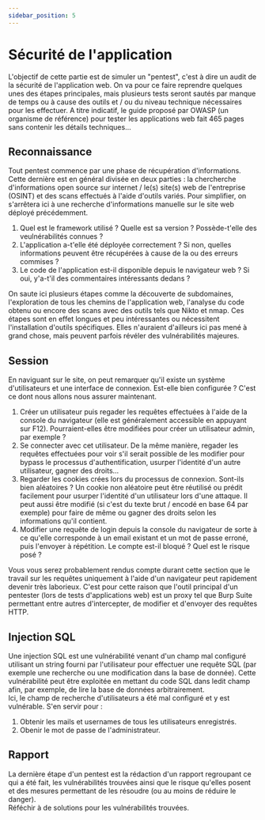 ```yaml
---
sidebar_position: 5
---
```


# Sécurité de l'application
L'objectif de cette partie est de simuler un "pentest", c'est à dire un audit de la sécurité de l'application web. On va pour ce faire reprendre quelques unes des étapes principales, mais plusieurs tests seront sautés par manque de temps ou à cause des outils et / ou du niveau technique nécessaires pour les effectuer. A titre indicatif, le guide proposé par OWASP (un organisme de référence) pour tester les applications web fait 465 pages sans contenir les détails techniques...  

## Reconnaissance  
Tout pentest commence par une phase de récupération d'informations. Cette dernière est en général divisée en deux parties : la chercherche d'informations open source sur internet / le(s) site(s) web de l'entreprise (OSINT) et des scans effectués à l'aide d'outils variés. Pour simplifier, on s'arrêtera ici à une recherche d'informations manuelle sur le site web déployé précédemment.  
1. Quel est le framework utilisé ? Quelle est sa version ? Possède-t'elle des veulnérabilités connues ?  
2. L'application a-t'elle été déployée correctement ? Si non, quelles informations peuvent être récupérées à cause de la ou des erreurs commises ?  
3. Le code de l'application est-il disponible depuis le navigateur web ? Si oui, y'a-t'il des commentaires intéressants dedans ?  

On saute ici plusieurs étapes comme la découverte de subdomaines, l'exploration de tous les chemins de l'application web, l'analyse du code obtenu ou encore des scans avec des outils tels que Nikto et nmap. Ces étapes sont en effet longues et peu intéressantes ou nécessitent l'installation d'outils spécifiques. Elles n'auraient d'ailleurs ici pas mené à grand chose, mais peuvent parfois révéler des vulnérabilités majeures.

## Session
En naviguant sur le site, on peut remarquer qu'il existe un système d'utilisateurs et une interface de connexion. Est-elle bien configurée ? C'est ce dont nous allons nous assurer maintenant.  
1. Créer un utilisateur puis regader les requêtes effectuées à l'aide de la console du navigateur (elle est généralement accessible en appuyant sur F12). Pourraient-elles être modifiées pour créer un utilisateur admin, par exemple ?  
2. Se connecter avec cet utilisateur. De la même manière, regader les requêtes effectuées pour voir s'il serait possible de les modifier pour bypass le processus d'authentification, usurper l'identité d'un autre utilisateur, gagner des droits...
3. Regarder les cookies crées lors du processus de connexion. Sont-ils bien aléatoires ? Un cookie non aléatoire peut être réutilisé ou prédit facilement pour usurper l'identité d'un utilisateur lors d'une attaque. Il peut aussi être modifié (si c'est du texte brut / encodé en base 64 par exemple) pour faire de même ou gagner des droits selon les informations qu'il contient.
4. Modifier une requête de login depuis la console du navigateur de sorte à ce qu'elle corresponde à un email existant et un mot de passe erroné, puis l'envoyer à répétition. Le compte est-il bloqué ? Quel est le risque posé ?

Vous vous serez probablement rendus compte durant cette section que le travail sur les requêtes uniquement à l'aide d'un navigateur peut rapidement devenir très laborieux. C'est pour cette raison que l'outil principal d'un pentester (lors de tests d'applications web) est un proxy tel que Burp Suite permettant entre autres d'intercepter, de modifier et d'envoyer des requêtes HTTP.  

## Injection SQL
Une injection SQL est une vulnérabilité venant d'un champ mal configuré utilisant un string fourni par l'utilisateur pour effectuer une requête SQL (par exemple une recherche ou une modification dans la base de donnée). Cette vulnérabilité peut être exploitée en mettant du code SQL dans ledit champ afin, par exemple, de lire la base de données arbitrairement.  
Ici, le champ de recherche d'utilisateurs a été mal configuré et y est vulnérable. S'en servir pour :
1. Obtenir les mails et usernames de tous les utilisateurs enregistrés.
2. Obenir le mot de passe de l'administrateur.  

## Rapport
La dernière étape d'un pentest est la rédaction d'un rapport regroupant ce qui a été fait, les vulnérabilités trouvées ainsi que le risque qu'elles posent et des mesures permettant de les résoudre (ou au moins de réduire le danger).  
Réféchir à de solutions pour les vulnérabilités trouvées.